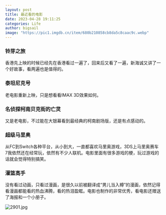 ```yaml
---
layout: post
title: 最近看的电影
date: 2023-04-28 19:11:25
categories: Life
author: bigsail
image: "https://pic1.imgdb.cn/item/680b210858cb8da5c8caac9c.webp"
---
```


### 铃芽之旅

香港先上映的时候已经先在香港看过一遍了，回来后又看了一遍，新海诚又讲了一个好故事，看两遍也是值得的。

### 泰坦尼克号

老电影重新上映，只是想看看IMAX 3D效果如何。

### 名侦探柯南贝克街的亡灵

又是老电影，不过能在大银幕看到最经典的柯南剧场版，还是有点感动的。

### 超级马里奥

从FC到Switch各种平台，从小到大，一直都喜欢马里奥游戏，3DS上马里奥赛车7我依然还在经常玩，依然有不少人联机。电影里面有很多游戏的梗，玩过游戏的话就会觉得特别搞笑。

### 灌篮高手

没有看过动画，只看过漫画，是很久以前被翻译成“男儿当入樽”的漫画，依然记得看漫画都能看的热血沸腾，看的热泪盈眶。电影也制作的非常优秀，看电影还赠送了海报和一个小册子。

<!--![](https://ucarecdn.com/99f3981b-17f9-4766-8527-d28e3175f63c/2901.webp)-->
![2901.jpg](https://img.ksmoe.eu.org/v2/RjWv7BJ.jpeg)
